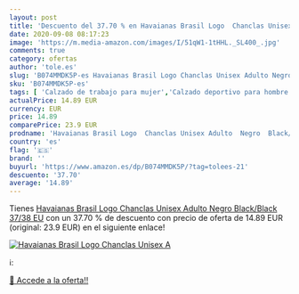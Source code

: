 ```yaml
---
layout: post
title: 'Descuento del 37.70 % en Havaianas Brasil Logo  Chanclas Unisex A'
date: 2020-09-08 08:17:23
image: 'https://m.media-amazon.com/images/I/51qW1-1tHHL._SL400_.jpg'
comments: true
category: ofertas
author: 'tole.es'
slug: 'B074MMDK5P-es Havaianas Brasil Logo Chanclas Unisex Adulto Negro...'
sku: 'B074MMDK5P-es'
tags: [ 'Calzado de trabajo para mujer','Calzado deportivo para hombre','Calzado sanitario y de hostelería para mujer','Chanclas y sandalias de piscina para hombre','Sandalias y chanclas para niña','Zapatillas y calzado deportivo para hombre','Zapatos','Zapatos para hombre','Zapatos para mujer','Zapatos para niñas pequeñas','Zapatos y complementos','Zuecos sanitarios y de hostelería para mujer','Zuecos y mules para hombre','chanclas', ]
actualPrice: 14.89 EUR
currency: EUR
price: 14.89
comparePrice: 23.9 EUR
prodname: 'Havaianas Brasil Logo  Chanclas Unisex Adulto  Negro  Black/Black   37/38 EU'
country: 'es'
flag: '🇪🇸'
brand: ''
buyurl: 'https://www.amazon.es/dp/B074MMDK5P/?tag=tolees-21'
descuento: '37.70'
average: '14.89'
---
```


Tienes [Havaianas Brasil Logo  Chanclas Unisex Adulto  Negro  Black/Black   37/38 EU](https://www.amazon.es/dp/B074MMDK5P/?tag=tolees-21) con un 37.70 % de descuento con precio de oferta de 14.89 EUR (original: 23.9 EUR) en el siguiente enlace!

[![Havaianas Brasil Logo  Chanclas Unisex A](https://m.media-amazon.com/images/I/51qW1-1tHHL._SL400_.jpg)](https://www.amazon.es/dp/B074MMDK5P/?tag=tolees-21)

ℹ️:


[🛒 Accede a la oferta!!](https://www.amazon.es/dp/B074MMDK5P/?tag=tolees-21)
